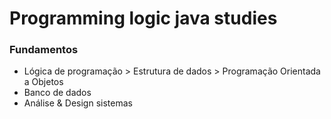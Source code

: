 # Programming logic java studies

### Fundamentos 

* Lógica de programação > Estrutura de dados > Programação Orientada a Objetos
* Banco de dados
* Análise & Design sistemas
